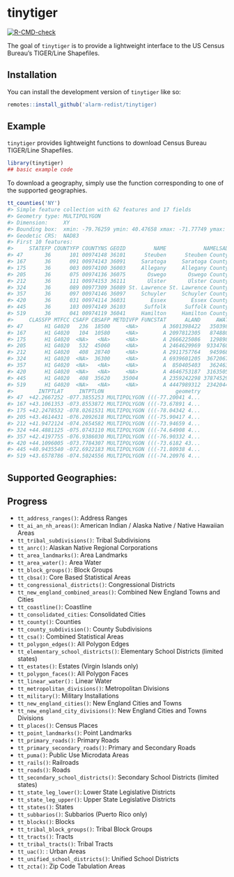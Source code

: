 
<!-- README.md is generated from README.Rmd. Please edit that file -->

# tinytiger

<!-- badges: start -->

[![R-CMD-check](https://github.com/alarm-redist/tinytiger/actions/workflows/R-CMD-check.yaml/badge.svg)](https://github.com/alarm-redist/tinytiger/actions/workflows/R-CMD-check.yaml)
<!-- badges: end -->

The goal of `tinytiger` is to provide a lightweight interface to the US
Census Bureau’s TIGER/Line Shapefiles.

## Installation

You can install the development version of `tinytiger` like so:

``` r
remotes::install_github('alarm-redist/tinytiger)
```

## Example

`tinytiger` provides lightweight functions to download Census Bureau
TIGER/Line Shapefiles.

``` r
library(tinytiger)
## basic example code
```

To download a geography, simply use the function corresponding to one of
the supported geographies.

``` r
tt_counties('NY')
#> Simple feature collection with 62 features and 17 fields
#> Geometry type: MULTIPOLYGON
#> Dimension:     XY
#> Bounding box:  xmin: -79.76259 ymin: 40.47658 xmax: -71.77749 ymax: 45.01586
#> Geodetic CRS:  NAD83
#> First 10 features:
#>     STATEFP COUNTYFP COUNTYNS GEOID         NAME            NAMELSAD LSAD
#> 47       36      101 00974148 36101      Steuben      Steuben County   06
#> 167      36      091 00974143 36091     Saratoga     Saratoga County   06
#> 175      36      003 00974100 36003     Allegany     Allegany County   06
#> 205      36      075 00974136 36075       Oswego       Oswego County   06
#> 212      36      111 00974153 36111       Ulster       Ulster County   06
#> 324      36      089 00977309 36089 St. Lawrence St. Lawrence County   06
#> 357      36      097 00974146 36097     Schuyler     Schuyler County   06
#> 420      36      031 00974114 36031        Essex        Essex County   06
#> 445      36      103 00974149 36103      Suffolk      Suffolk County   06
#> 519      36      041 00974119 36041     Hamilton     Hamilton County   06
#>     CLASSFP MTFCC CSAFP CBSAFP METDIVFP FUNCSTAT      ALAND     AWATER
#> 47       H1 G4020   236  18500     <NA>        A 3601398422   35039875
#> 167      H1 G4020   104  10580     <NA>        A 2097812305   87488004
#> 175      H1 G4020  <NA>   <NA>     <NA>        A 2666225086   12989848
#> 205      H1 G4020   532  45060     <NA>        A 2464629969  933476017
#> 212      H1 G4020   408  28740     <NA>        A 2911757764   94596811
#> 324      H1 G4020  <NA>  36300     <NA>        A 6939601205  367206795
#> 357      H1 G4020  <NA>   <NA>     <NA>        A  850405403   36246373
#> 420      H1 G4020  <NA>   <NA>     <NA>        A 4646753187  316350562
#> 445      H1 G4020   408  35620    35004        A 2359242298 3787452993
#> 519      H1 G4020  <NA>   <NA>     <NA>        A 4447989312  234204424
#>        INTPTLAT     INTPTLON                       geometry
#> 47  +42.2667252 -077.3855253 MULTIPOLYGON (((-77.20041 4...
#> 167 +43.1061353 -073.8553872 MULTIPOLYGON (((-73.67891 4...
#> 175 +42.2478532 -078.0261531 MULTIPOLYGON (((-78.04342 4...
#> 205 +43.4614431 -076.2092618 MULTIPOLYGON (((-75.90417 4...
#> 212 +41.9472124 -074.2654582 MULTIPOLYGON (((-73.94659 4...
#> 324 +44.4881125 -075.0743110 MULTIPOLYGON (((-74.64908 4...
#> 357 +42.4197755 -076.9386030 MULTIPOLYGON (((-76.90332 4...
#> 420 +44.1096005 -073.7784307 MULTIPOLYGON (((-73.6182 43...
#> 445 +40.9435540 -072.6922183 MULTIPOLYGON (((-71.80938 4...
#> 519 +43.6578786 -074.5024556 MULTIPOLYGON (((-74.20976 4...
```

## Supported Geographies:

## Progress

-   `tt_address_ranges()`: Address Ranges
-   `tt_ai_an_nh_areas()`: American Indian / Alaska Native / Native
    Hawaiian Areas
-   `tt_tribal_subdivisions()`: Tribal Subdivisions
-   `tt_anrc()`: Alaskan Native Regional Corporations
-   `tt_area_landmarks()`: Area Landmarks
-   `tt_area_water():` Area Water
-   `tt_block_groups()`: Block Groups
-   `tt_cbsa()`: Core Based Statistical Areas
-   `tt_congressional_districts()`: Congressional Districts
-   `tt_new_england_combined_areas()`: Combined New England Towns and
    Cities
-   `tt_coastline()`: Coastline
-   `tt_consolidated_cities`: Consolidated Cities
-   `tt_county()`: Counties
-   `tt_county_subdivision()`: County Subdivisions
-   `tt_csa()`: Combined Statistical Areas
-   `tt_polygon_edges()`: All Polygon Edges
-   `tt_elementary_school_districts()`: Elementary School Districts
    (limited states)
-   `tt_estates()`: Estates (Virgin Islands only)
-   `tt_polygon_faces()`: All Polygon Faces
-   `tt_linear_water():` Linear Water
-   `tt_metropolitan_divisions()`: Metropolitan Divisions
-   `tt_military()`: Military Installations
-   `tt_new_england_cities()`: New England Cities and Towns
-   `tt_new_england_city_divisions()`: New England Cities and Towns
    Divisions
-   `tt_places()`: Census Places
-   `tt_point_landmarks()`: Point Landmarks
-   `tt_primary_roads()`: Primary Roads
-   `tt_primary_secondary_roads()`: Primary and Secondary Roads
-   `tt_puma()`: Public Use Microdata Areas
-   `tt_rails()`: Railroads
-   `tt_roads()`: Roads
-   `tt_secondary_school_districts()`: Secondary School Districts
    (limited states)
-   `tt_state_leg_lower()`: Lower State Legislative Districts
-   `tt_state_leg_upper()`: Upper State Legislative Districts
-   `tt_states()`: States
-   `tt_subbarios()`: Subbarios (Puerto Rico only)
-   `tt_blocks()`: Blocks
-   `tt_tribal_block_groups()`: Tribal Block Groups
-   `tt_tracts()`: Tracts
-   `tt_tribal_tracts()`: Tribal Tracts
-   `tt_uac()`: : Urban Areas
-   `tt_unified_school_districts()`: Unified School Districts
-   `tt_zcta()`: Zip Code Tabulation Areas
